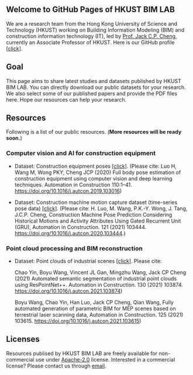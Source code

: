 ## Welcome to GitHub Pages of HKUST BIM LAB

We are a research team from the Hong Kong University of Science and Technology (HKUST) working on Building Information Modeling (BIM) and construction information technology (IT), led by [Prof. Jack C.P. Cheng](https://facultyprofiles.ust.hk/profiles.php?profile=jack-chin-pang-cheng-cejcheng), currently an Associate Professor of HKUST. Here is our GitHub profile [[click](https://github.com/hkustbimlab)]. 


## Goal
This page aims to share latest studies and datasets published by HKUST BIM LAB. You can directly download our public datasets for your research. We also select some of our published papers and provide the PDF files here. Hope our resources can help your research.

## Resources
Following is a list of our public resources. (**More resources will be ready soon.**)

### Computer vision and AI for construction equipment
* Dataset: Construction equipment poses [[click]](https://hkustconnect-my.sharepoint.com/:f:/g/personal/hluoaf_connect_ust_hk/EmiZELaKKoZMqgHO3k_2a68BFWu_gq9Z9MZWX5u0cQE1nw?e=6xsOLB).
(Please cite: Luo H, Wang M, Wong PKY, Cheng JCP (2020) Full body pose estimation of construction equipment using computer vision and deep learning techniques. Automation in Construction 110:1–41. https://doi.org/10.1016/j.autcon.2019.103016)

* Dataset: Construction machine motion capture dataset (time-series pose data) [[click]](https://hkustconnect-my.sharepoint.com/:f:/g/personal/hluoaf_connect_ust_hk/EubIMHcDvFRKrpMOx7nubaIBW28tUbjx9OuY1Y-etIqj9g?e=PRCpTu).
(Please cite: H. Luo, M. Wang, P.K.-Y. Wong, J. Tang, J.C.P. Cheng, Construction Machine Pose Prediction Considering Historical Motions and Activity Attributes Using Gated Recurrent Unit (GRU), Automation in Construction. 121 (2021) 103444. https://doi.org/10.1016/j.autcon.2020.103444.)


### Point cloud processing and BIM reconstruction
* Dataset: Point clouds of industrial scenes [[click]](https://1drv.ms/u/s!AowWVUsydD72gYZKV1056JT5DDjoog?e=pbelin). Please cite:<br>

  Chao Yin, Boyu Wang, Vincent JL Gan, Mingzhu Wang, Jack CP Cheng (2021) Automated semantic segmentation of industrial point clouds using ResPointNet++. Automation in 
  Construction. 130 (2021) 103874. https://doi.org/10.1016/j.autcon.2021.103874)<br>
  
  Boyu Wang, Chao Yin, Han Luo, Jack CP Cheng, Qian Wang, Fully automated generation of parametric BIM for MEP scenes based on terrestrial laser scanning data, Automation in 
  Construction. 125 (2021) 103615. https://doi.org/10.1016/j.autcon.2021.103615)

## Licenses
Resources publised by HKUST BIM LAB are freely available for non-commercial use under [Apache-2.0](link) license. Interested in a commercial license? Please contact us through [email](mailto:hkustbim@gmail.com).
